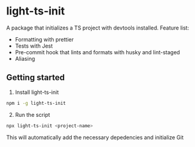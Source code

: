 # light-ts-init

A package that initializes a TS project with devtools installed. Feature list:

- Formatting with prettier
- Tests with Jest
- Pre-commit hook that lints and formats with husky and lint-staged
- Aliasing

## Getting started

1. Install light-ts-init

```sh
npm i -g light-ts-init
```

2. Run the script

```sh
npx light-ts-init <project-name>
```

This will automatically add the necessary depedencies and initialize Git
